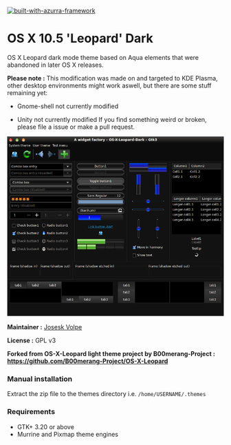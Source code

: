 [![built-with-azurra-framework](https://github.com/Elbullazul/Azurra_framework/raw/assets/azurra_framework_smaller.png)](https://github.com/Elbullazul/Azurra_framework)

# OS X 10.5 'Leopard' Dark

OS X Leopard dark mode theme based on Aqua elements that were abandoned in later OS X releases.

**Please note :** This modification was made on and targeted to KDE Plasma, other desktop environments might work aswell, but there are some stuff remaining yet:

* Gnome-shell not currently modified

* Unity not currently modified
If you find something weird or broken, please file a issue or make a pull request.

![os-x-leopard](./preview.png)

**Maintainer :** [Josesk Volpe](https://github.com/JoseskVolpe)

**License :** GPL v3

**Forked from OS-X-Leopard light theme project by B00merang-Project : https://github.com/B00merang-Project/OS-X-Leopard**

### Manual installation

Extract the zip file to the themes directory i.e. `/home/USERNAME/.themes`

### Requirements

- GTK+ 3.20 or above
- Murrine and Pixmap theme engines
